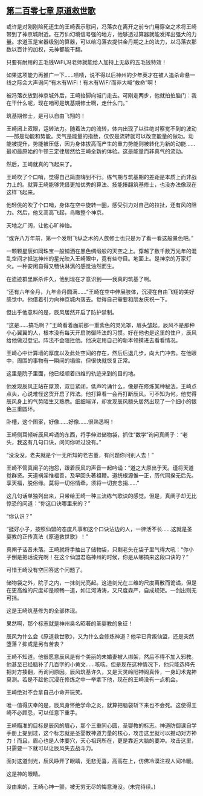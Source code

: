 ## [第二百零七章 原道救世歌](https://www.xxbiquge.com/11_11207/8936862.html)


  或许是对刚刚险死还生的王崎表示慰问，冯落衣在离开之前专门用穿空之术将王崎带到了神京城附近。在万仙幻境信号强的地方，他够透过算器就能发挥出强大的力量。求道玉是宝器级别的算器，可以给冯落衣提供金丹期之上的法力，以冯落衣那数以百计的加权，元神都能干翻。

  只要有耐用的五毛钱WiFi,冯老师就能给人加持上无敌的五毛钱特效！

  如果这项能力再推广一下……啧啧，说不得以后神州的少年英才在被人追杀命悬一线之际会大声询问“有木有WiFi！有木有WiFi‘而非大喊“救命”啊！

  被冯落衣放到神京城外后，王崎抬脚向城门走去。可刚走两步，他就拍拍脑门：我在干什么呢，现在咱可是筑基期修士啊，走什么门。”

  筑基期修士，是可以自由飞翔的！

  王崎闭上双眼，运转法力。随着法力的流转，体内出现了以往绝对察觉不到的波动──那是动能和势能。灵气是能量的指数，仅仅是流转就可以改变能量的做功。动能被提升，势能被压低，因为身体拔高而产生的重力势能则被转化为新的动能……最初最原始的牛顿三定律居然给王崎全新的体验。这是能量而非真气的流动。

  然后，王崎就真的飞起来了。

  王崎吹了个口哨，觉得自己简直嗨到不行。练气期与筑基期的差距是本质上而非战力上的。就算王崎能够凭借更加优秀的算法、技能揍翻筑基修士，也没办法像现在这样飞起来。

  他轻佻的吹了个口哨，身体在空中旋转一圈，感受引力对自己的拉扯，还有风的阻力。然后，他又高高飞起，鸟瞰整个神京。

  天地之广阔，让他心旷神怡。

  “或许八万年前，第一个发明飞纵之术的人族修士也只是为了看一看这般景色吧。”

  一颗颗星辰如同珠宝一般铺洒在黑色绸缎般的天空之上。穿越了数千数万光年的混乱空间才抵达神州的星光映入王崎眼中，竟有些夺目。地面上。是神京的万家灯火。一种安闲自得又畅快淋漓的感觉油然而生。

  在遗迹群里厮杀许久，他到现在才意识到——我真的筑基了啊。

  “还有六年金丹，九年金丹圆满……”王崎在空中伸展肢体，沉浸在自由飞翔的美好感觉中。他借着引力向神京城内落去。觉得自己需要和朋友庆祝一下。

  但出乎他意料的是，辰风居然开启了防护禁制。

  “这是……搞毛啊？”王崎看着面前那一重紫色的灵光罩，眉头皱起。辰风不是那种小心翼翼的人，根本没有每天开启防御阵法的习惯。好在他也是这里的住户，辰风给他做过登记。阵法不会阻拦他。他决定用自己的新本领摸进去看看情况。

  王崎心中计算墙的厚度以及此处空间的存在，然后后退几步，向大门冲去。在他眼中，周围的事物有一瞬间的塌缩，但很快就恢复正常。

  这里是院子里面，他已经顺着四维的轨迹来到的目的地。

  他发现辰风正站在屋顶，双目紧闭，低声吟诵什么，像是在修炼某种秘法。王崎点点头，心说难怪这货开启了阵法。他打算看一会再打断辰风。可不知为何。他觉得辰风身上的气势陌生又熟悉。细细端详，却发现辰风额头居然出现了一个细小的银色三重圆环。

  卧槽，这个图案，好像……好像……很熟悉啊！

  王崎侧耳倾听辰风吟诵的东西，将手伸进储物袋，抓住“数学”询问真阐子：“老头，我这有几句口诀，问问你听过没有。”

  “没没没。老夫就是个一无所知的老古董，有问题你问别人去！”

  王崎不管真阐子的抱怨，跟着辰风的声音一起吟诵：“道之大原出于天。谨将天道觉群贤。天道祸淫惟福善，及早回头著祖鞭。道统根源惟一正，历代同揆无后先。享天福，脱俗缘。莫将一切俗情牵，须将一切妄念捐……”

  这几句话单独列出来，只带给王崎一种三流练气歌诀的感觉。但是，真阐子却无比惊恐的问道：“你这口诀哪里来的？”

  “你认识？”

  “挺好小子，按照仙盟的态度凡事和这个口诀沾边的人，一律活不长……这就是圣婴教的正传真法《原道救世歌》！”

  真阐子话音未落。王崎就将手抽出了储物袋，只剩老头在袋子里气得大吼：“你小子倒是把话说完啊！在这个仙盟君临神州的时候，你是从哪搞来这段口诀的？”

  可惜王崎没有空回答这个问题了。

  储物袋之外，院子之内，一抹剑光亮起。这道剑光在三维的尺度离散而诡谲，但是在更高维的尺度却是顺畅一道，如江河涛涛，又尺度森严，自成规矩。一剑出则无可挡。

  这是王崎筑基修为的全部体现。

  果然啊，那个标志就是神州臭名昭著的圣婴教的象征！

  辰风为什么会《原道救世歌》，又为什么会修炼神道？他早已背叛仙盟，还是突然堕落？抑或是另有苦衷？

  王崎不知道。他很愿意辰风是有个美丽的未婚妻被人绑架，然后不得不加入邪教。他甚至已经脑补了几百字的小黄文……咳咳。但是现在这种情况下，他只能选择先把对方揍翻，再询问原因。辰风筑基许久，又是天灵岭阳神阁真传，一身幻术鬼神莫测。若是不趁他沉浸在修炼之中一举拿下他，现在的王崎没有一点机会。

  王崎绝对不会拿自己小命开玩笑。

  唯一值得庆幸的是，辰风身怀绝学命之炎，就算把脑袋斩下来也不会死。这使得王崎不必顾忌，可以任意下重手。

  王崎瞄准的目标是辰风的眉心，那个三重同心圆，圣婴教的标志。神道防御课自学手册上提到过，这个标志就是圣婴教神道力量的核心，攻击这里就可以撼动对方神力！而且，眉心也是人体要穴，天心祖窍所在，更是靠近大脑的要冲。攻击这里，只需要一下就可以让辰风失去战斗力。

  面对这道剑光，辰风睁开了眼睛，无悲无喜，高高在上，仿佛冷漠注视人间冷暖。

  这是神的眼睛。

  没由来的，王崎心神一颤，被无穷无尽的悔意淹没。(未完待续。)
